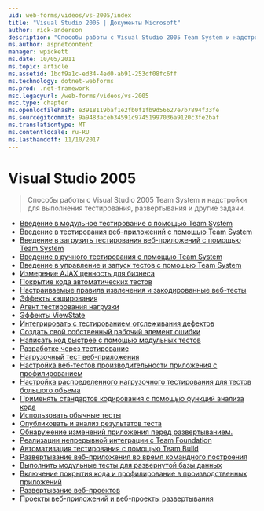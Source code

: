 ```yaml
---
uid: web-forms/videos/vs-2005/index
title: "Visual Studio 2005 | Документы Microsoft"
author: rick-anderson
description: "Способы работы с Visual Studio 2005 Team System и надстройки для выполнения тестирования, развертывания и другие задачи."
ms.author: aspnetcontent
manager: wpickett
ms.date: 10/05/2011
ms.topic: article
ms.assetid: 1bcf9a1c-ed34-4ed0-ab91-253df08fc6ff
ms.technology: dotnet-webforms
ms.prod: .net-framework
msc.legacyurl: /web-forms/videos/vs-2005
msc.type: chapter
ms.openlocfilehash: e3918119baf1e2fb0f1fb9d56627e7b7894f33fe
ms.sourcegitcommit: 9a9483aceb34591c97451997036a9120c3fe2baf
ms.translationtype: MT
ms.contentlocale: ru-RU
ms.lasthandoff: 11/10/2017
---
```

<a name="visual-studio-2005"></a>Visual Studio 2005
====================
> Способы работы с Visual Studio 2005 Team System и надстройки для выполнения тестирования, развертывания и другие задачи.


- [Введение в модульное тестирование с помощью Team System](introduction-to-unit-testing-with-team-system.md)
- [Введение в тестирования веб-приложений с помощью Team System](introduction-to-testing-web-applications-with-team-system.md)
- [Введение в загрузить тестирования веб-приложений с помощью Team System](introduction-to-load-testing-web-applications-with-team-system.md)
- [Введение в ручного тестирования с помощью Team System](introduction-to-manual-testing-with-team-system.md)
- [Введение в управление и запуск тестов с помощью Team System](introduction-to-managing-and-running-tests-with-team-system.md)
- [Измерение AJAX ценность для бизнеса](measuring-the-business-value-of-ajax.md)
- [Покрытие кода автоматических тестов](code-coverage-of-automated-tests.md)
- [Настраиваемые правила извлечения и закодированные веб-тесты](custom-extraction-rules-and-coded-web-tests.md)
- [Эффекты кэширования](the-effects-of-caching.md)
- [Агент тестирования нагрузки](using-the-load-test-agent.md)
- [Эффекты ViewState](the-effects-of-viewstate.md)
- [Интегрировать с тестированием отслеживания дефектов](how-do-i-integrate-defect-tracking-with-testing.md)
- [Создать свой собственный рабочий элемент ошибки](how-do-i-create-my-own-bug-work-item.md)
- [Написать код быстрее с помощью модульных тестов](how-do-i-write-code-more-quickly-with-unit-tests.md)
- [Разработке через тестирование](how-do-i-practice-test-driven-development.md)
- [Нагрузочный тест веб-приложения](how-do-i-load-test-a-web-application.md)
- [Настройка веб-тестов производительности приложения с профилированием](how-do-i-tune-web-application-performance-with-profiling.md)
- [Настройка распределенного нагрузочного тестирования для тестов большого объема](how-do-i-set-up-distributed-load-testing-for-high-volume-tests.md)
- [Применять стандартов кодирования с помощью функций анализа кода](how-do-i-enforce-coding-standards-with-code-analysis.md)
- [Использовать обычные тесты](how-do-i-use-generic-tests.md)
- [Опубликовать и анализ результатов теста](how-do-i-publish-and-analyze-test-results.md)
- [Обнаружение изменений приложения перед развертыванием.](how-do-i-discover-application-changes-prior-to-deployment.md)
- [Реализации непрерывной интеграции с Team Foundation](how-do-i-implement-continuous-integration-with-team-foundation.md)
- [Автоматизация тестирования с помощью Team Build](how-do-i-automate-testing-using-team-build.md)
- [Развертывание веб-приложения во время командного построения](how-do-i-deploy-a-web-application-during-a-team-build.md)
- [Выполнить модульные тесты для развернутой базы данных](how-do-i-run-unit-tests-against-a-deployed-database.md)
- [Включение покрытия кода и профилирование в производственных приложений](how-do-i-enable-code-coverage-and-profiling-in-production-applications.md)
- [Развертывание веб-проектов](web-deployment-projects.md)
- [Проекты веб-приложений и веб-проекты развертывания](web-application-projects-web-deployment-projects.md)
